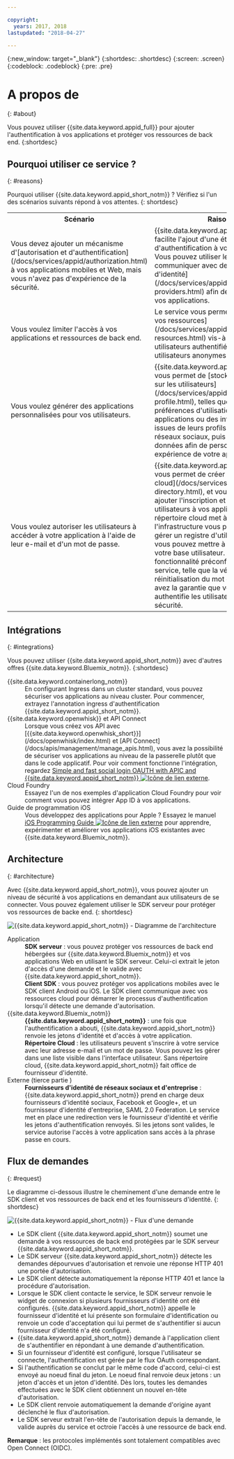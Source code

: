 ```yaml
---

copyright:
  years: 2017, 2018
lastupdated: "2018-04-27"

---
```


{:new_window: target="_blank"}
{:shortdesc: .shortdesc}
{:screen: .screen}
{:codeblock: .codeblock}
{:pre: .pre}

# A propos de
{: #about}

Vous pouvez utiliser {{site.data.keyword.appid_full}} pour ajouter l'authentification à vos applications et protéger vos ressources de back end.
{:shortdesc}

## Pourquoi utiliser ce service ?
{: #reasons}

Pourquoi utiliser {{site.data.keyword.appid_short_notm}} ? Vérifiez si l'un des scénarios suivants répond à vos attentes.
{: shortdesc}

<table>
  <tr>
    <th> Scénario </th>
    <th> Raison </th>
  </tr>
  <tr>
    <td> Vous devez ajouter un mécanisme d'[autorisation et d'authentification](/docs/services/appid/authorization.html) à vos applications mobiles et Web, mais vous n'avez pas d'expérience de la sécurité. </td>
    <td> {{site.data.keyword.appid_short_notm}} facilite l'ajout d'une étape d'authentification à vos applications. Vous pouvez utiliser le service pour communiquer avec des [fournisseurs d'identité](/docs/services/appid/identity-providers.html) afin de gérer l'accès à vos applications. </td>
  </tr>
  <tr>
    <td> Vous voulez limiter l'accès à vos applications et ressources de back end. </td>
    <td> Le service vous permet de [protéger vos ressources](/docs/services/appid/protecting-resources.html) vis-à-vis des utilisateurs authentifiés et des utilisateurs anonymes. </td>
  </tr>
  <tr>
    <td> Vous voulez générer des applications personnalisées pour vos utilisateurs. </td>
    <td> {{site.data.keyword.appid_short_notm}} vous permet de [stocker des données sur les utilisateurs](/docs/services/appid/user-profile.html), telles que leurs préférences d'utilisation des applications ou des informations issues de leurs profils publics dans les réseaux sociaux, puis d'utiliser ces données afin de personnaliser chaque expérience de votre application. </td>
  </tr>
  <tr>
    <td> Vous voulez autoriser les utilisateurs à accéder à votre application à l'aide de leur e-mail et d'un mot de passe. </td>
    <td> {{site.data.keyword.appid_short_notm}} vous permet de créer un [répertoire cloud](/docs/services/appid/cloud-directory.html), et vous pouvez ainsi ajouter l'inscription et la connexion utilisateurs à vos applications. Le répertoire cloud met à votre disposition l'infrastructure vous permettant de gérer un registre d'utilisateurs que vous pouvez mettre à l'échelle avec votre base utilisateur. Avec la fonctionnalité préconfigurée de libre-service, telle que la vérification et la réinitialisation du mot de passe, vous avez la garantie que votre application authentifie les utilisateurs en toute sécurité. </td>
  </tr>
</table>


## Intégrations
{: #integrations}

Vous pouvez utiliser {{site.data.keyword.appid_short_notm}} avec d'autres offres {{site.data.keyword.Bluemix_notm}}.
{:shortdesc}


<dl>
  <dt>{{site.data.keyword.containerlong_notm}}</dt>
    <dd>En configurant Ingress dans un cluster standard, vous pouvez sécuriser vos applications au niveau cluster. Pour commencer, extrayez l'annotation ingress d'authentification {{site.data.keyword.appid_short_notm}}.</dd>
  <dt>{{site.data.keyword.openwhisk}} et API Connect</dt>
    <dd>Lorsque vous créez vos API avec [{{site.data.keyword.openwhisk_short}}](/docs/openwhisk/index.html) et [API Connect](/docs/apis/management/manage_apis.html), vous avez la possibilité de sécuriser vos applications au niveau de la passerelle plutôt que dans le code applicatif. Pour voir comment fonctionne l'intégration, regardez <a href="https://www.youtube.com/watch?v=Fa9YD2NGZiE" target="_blank">Simple and fast social login OAUTH with APIC and {{site.data.keyword.appid_short_notm}} <img src="../../icons/launch-glyph.svg" alt="Icône de lien externe"></a>.</dd>
  <dt>Cloud Foundry</dt>
    <dd>Essayez l'un de nos exemples d'application Cloud Foundry pour voir comment vous pouvez intégrer App ID à vos applications.</dd>
  <dt>Guide de programmation iOS</dt>
    <dd>Vous développez des applications pour Apple ? Essayez le manuel <a href="https://console.bluemix.net/docs/swift/index.html#overview" target="_blank">iOS Programming Guide <img src="../../icons/launch-glyph.svg" alt="Icône de lien externe"></a> pour apprendre, expérimenter et améliorer vos applications iOS existantes avec {{site.data.keyword.Bluemix_notm}}.</dd>
</dl>


## Architecture
{: #architecture}

Avec {{site.data.keyword.appid_short_notm}}, vous pouvez ajouter un niveau de sécurité à vos applications en demandant aux utilisateurs de se connecter. Vous pouvez également utiliser le SDK serveur pour protéger vos ressources de backe end.
{: shortdesc}

![{{site.data.keyword.appid_short_notm}} - Diagramme de l'architecture](/images/appid_architecture.png)

<dl>
  <dt> Application </dt>
    <dd><strong>SDK serveur</strong> : vous pouvez protéger vos ressources de back end hébergées sur {{site.data.keyword.Bluemix_notm}} et vos applications Web en utilisant le SDK serveur. Celui-ci extrait le jeton d'accès d'une demande et le valide avec {{site.data.keyword.appid_short_notm}}. </br>
    <strong>Client SDK</strong> : vous pouvez protéger vos applications mobiles avec le SDK client Android ou iOS. Le SDK client communique avec vos ressources cloud pour démarrer le processus d'authentification lorsqu'il détecte une demande d'autorisation.</dd>
  <dt>{{site.data.keyword.Bluemix_notm}}</dt>
    <dd><strong>{{site.data.keyword.appid_short_notm}}</strong> : une fois que l'authentification a abouti, {{site.data.keyword.appid_short_notm}} renvoie les jetons d'identité et d'accès à votre application.</br>
    <strong>Répertoire Cloud</strong> : les utilisateurs peuvent s'inscrire à votre service avec leur adresse e-mail et un mot de passe. Vous pouvez les gérer dans une liste visible dans l'interface utilisateur. Sans répertoire cloud, {{site.data.keyword.appid_short_notm}} fait office de fournisseur d'identité. </dd>
  <dt>Externe (tierce partie )</dt>
    <dd><strong>Fournisseurs d'identité de réseaux sociaux et d'entreprise</strong> : {{site.data.keyword.appid_short_notm}} prend en charge deux fournisseurs d'identité sociaux, Facebook et Google+, et un fournisseur d'identité d'entreprise, SAML 2.0 Federation. Le service met en place une redirection vers le fournisseur d'identité et vérifie les jetons d'authentification renvoyés. Si les jetons sont valides, le service autorise l'accès à votre application sans accès à la phrase passe en cours.</dd>
</dl>


## Flux de demandes
{: #request}

Le diagramme ci-dessous illustre le cheminement d'une demande entre le SDK client et vos ressources de back end et les fournisseurs d'identité.
{: shortdesc}

![{{site.data.keyword.appid_short_notm}} - Flux d'une demande](/images/appidrequestflow.png)


* Le SDK client {{site.data.keyword.appid_short_notm}} soumet une demande à vos ressources de back end protégées par le SDK serveur {{site.data.keyword.appid_short_notm}}.
* Le SDK serveur {{site.data.keyword.appid_short_notm}} détecte les demandes dépourvues d'autorisation et renvoie une réponse HTTP 401 une portée d'autorisation.
* Le SDK client détecte automatiquement la réponse HTTP 401 et lance la procédure d'autorisation.
* Lorsque le SDK client contacte le service, le SDK serveur renvoie le widget de connexion si plusieurs fournisseurs d'identité ont été configurés. {{site.data.keyword.appid_short_notm}} appelle le fournisseur d'identité et lui présente son formulaire d'identification ou renvoie un code d'acceptation qui lui permet de s'authentifier si aucun fournisseur d'identité n'a été configuré.
* {{site.data.keyword.appid_short_notm}} demande à l'application client de s'authentifier en répondant à une demande d'authentification.
* Si un fournisseur d'identité est configuré, lorsque l'utilisateur se connecte, l'authentification est gérée par le flux OAuth correspondant.
* Si l'authentification se conclut par le même code d'accord, celui-ci est envoyé au noeud final du jeton. Le noeud final renvoie deux jetons : un jeton d'accès et un jeton d'identité. Dès lors, toutes les demandes effectuées avec le SDK client obtiennent un nouvel en-tête d'autorisation.
* Le SDK client renvoie automatiquement la demande d'origine ayant déclenché le flux d'autorisation.
* Le SDK serveur extrait l'en-tête de l'autorisation depuis la demande, le valide auprès du service et octroie l'accès à une ressource de back end.

**Remarque** : les protocoles implémentés sont totalement compatibles avec Open Connect (OIDC).
